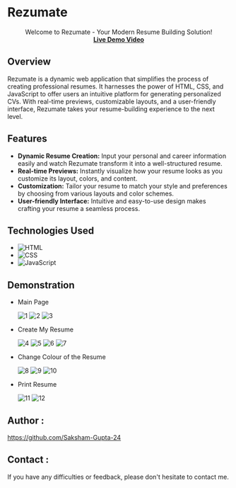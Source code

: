 # Rezumate
<p align="center">
  Welcome to Rezumate - Your Modern Resume Building Solution!
  <br>
 <strong> <a href="https://www.linkedin.com/posts/saksham-gupta24_codeclause-webdevelopment-resumebuilder-activity-7101089327702544384-6Z8Q?utm_source=share&utm_medium=member_desktop">Live Demo Video</a></strong>


## Overview

Rezumate is a dynamic web application that simplifies the process of creating professional resumes. It harnesses the power of HTML, CSS, and JavaScript to offer users an intuitive platform for generating personalized CVs. With real-time previews, customizable layouts, and a user-friendly interface, Rezumate takes your resume-building experience to the next level.

## Features

- **Dynamic Resume Creation:** Input your personal and career information easily and watch Rezumate transform it into a well-structured resume.
- **Real-time Previews:** Instantly visualize how your resume looks as you customize its layout, colors, and content.
- **Customization:** Tailor your resume to match your style and preferences by choosing from various layouts and color schemes.
- **User-friendly Interface:** Intuitive and easy-to-use design makes crafting your resume a seamless process.

## Technologies Used
- ![HTML](https://img.shields.io/badge/HTML-Code-orange?style=flat-square&logo=html5)
- ![CSS](https://img.shields.io/badge/CSS-Styles-blue?style=flat-square&logo=css3)
- ![JavaScript](https://img.shields.io/badge/JavaScript-Logic-yellow?style=flat-square&logo=javascript)


## Demonstration

- Main Page
  
  ![1](https://github.com/Saksham-Gupta-24/Rezumate/assets/114461220/2c3f913d-55a5-4f2a-b4e9-c131620953b7)
  ![2](https://github.com/Saksham-Gupta-24/Rezumate/assets/114461220/ffcc6c16-f515-4a1c-8b13-5236292c660f)
  ![3](https://github.com/Saksham-Gupta-24/Rezumate/assets/114461220/4b609736-c30a-4061-9546-442c50bb88ce)

- Create My Resume
  
  ![4](https://github.com/Saksham-Gupta-24/Rezumate/assets/114461220/038fe7c9-76e8-420f-aa52-cc568dd21276)
  ![5](https://github.com/Saksham-Gupta-24/Rezumate/assets/114461220/8c5516ce-431e-4425-9710-b8266fe3855b)
  ![6](https://github.com/Saksham-Gupta-24/Rezumate/assets/114461220/ff52de50-52d3-4270-8d70-c4e2f7ca151e)
  ![7](https://github.com/Saksham-Gupta-24/Rezumate/assets/114461220/a28ad255-db25-4c71-9249-07f211ef95ab)

- Change Colour of the Resume

  ![8](https://github.com/Saksham-Gupta-24/Rezumate/assets/114461220/d45c213e-64ef-424f-8b83-7a3cb3344fb4)
  ![9](https://github.com/Saksham-Gupta-24/Rezumate/assets/114461220/1713a542-66e6-4519-9346-9f31aca68a2c)
  ![10](https://github.com/Saksham-Gupta-24/Rezumate/assets/114461220/fc57b874-fac5-49f6-b6e2-208609cb9204)

- Print Resume

  ![11](https://github.com/Saksham-Gupta-24/Rezumate/assets/114461220/5afbcd05-8d0a-4754-a968-5e50a7751a6b)
  ![12](https://github.com/Saksham-Gupta-24/Rezumate/assets/114461220/31788c3d-3531-474b-92f7-d4c606d529cd)





## Author :

https://github.com/Saksham-Gupta-24


## Contact :

If you have any difficulties or feedback, please don't hesitate to contact me. 
